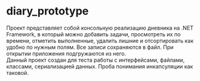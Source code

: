 # diary_prototype
Проект представляет собой консольную реализацию дневника на .NET Framework, в который можно добавить задачи, просмотреть их по времени, отметить выполненные, удалить лишние и отсортировать как удобно по нужным полям. Все записи сохраняются в файл. При открытии приложения подгружаются из него.  
Данный проект создан для теста работы с интерфейсами, файлами, классами, сериализацией данных. Проба понимания инкапсуляции как таковой.
